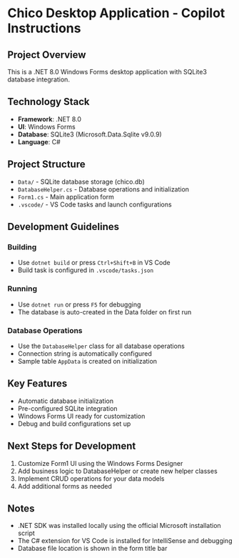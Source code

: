 # Chico Desktop Application - Copilot Instructions

## Project Overview
This is a .NET 8.0 Windows Forms desktop application with SQLite3 database integration.

## Technology Stack
- **Framework**: .NET 8.0
- **UI**: Windows Forms
- **Database**: SQLite3 (Microsoft.Data.Sqlite v9.0.9)
- **Language**: C#

## Project Structure
- `Data/` - SQLite database storage (chico.db)
- `DatabaseHelper.cs` - Database operations and initialization
- `Form1.cs` - Main application form
- `.vscode/` - VS Code tasks and launch configurations

## Development Guidelines

### Building
- Use `dotnet build` or press `Ctrl+Shift+B` in VS Code
- Build task is configured in `.vscode/tasks.json`

### Running
- Use `dotnet run` or press `F5` for debugging
- The database is auto-created in the Data folder on first run

### Database Operations
- Use the `DatabaseHelper` class for all database operations
- Connection string is automatically configured
- Sample table `AppData` is created on initialization

## Key Features
- Automatic database initialization
- Pre-configured SQLite integration
- Windows Forms UI ready for customization
- Debug and build configurations set up

## Next Steps for Development
1. Customize Form1 UI using the Windows Forms Designer
2. Add business logic to DatabaseHelper or create new helper classes
3. Implement CRUD operations for your data models
4. Add additional forms as needed

## Notes
- .NET SDK was installed locally using the official Microsoft installation script
- The C# extension for VS Code is installed for IntelliSense and debugging
- Database file location is shown in the form title bar
